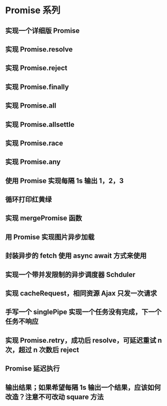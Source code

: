 # Promise 系列

## 实现一个详细版 Promise

## 实现 Promise.resolve

## 实现 Promise.reject

## 实现 Promise.finally

## 实现 Promise.all

## 实现 Promise.allsettle

## 实现 Promise.race

## 实现 Promise.any

## 使用 Promise 实现每隔 1s 输出 1，2，3

## 循环打印红黄绿

## 实现 mergePromise 函数

## 用 Promise 实现图片异步加载

## 封装异步的 fetch 使用 async await 方式来使用

## 实现一个带并发限制的异步调度器 Schduler

## 实现 cacheRequest，相同资源 Ajax 只发一次请求

## 手写一个 singlePipe 实现一个任务没有完成，下一个任务不响应

## 实现 Promise.retry，成功后 resolve，可延迟重试 n 次，超过 n 次数后 reject

## Promise 延迟执行

## 输出结果；如果希望每隔 1s 输出一个结果，应该如何改造？注意不可改动 square 方法
